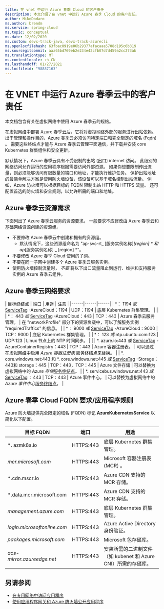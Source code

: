 ```yaml
---
title: 在 vnet 中运行 Azure 春季 Cloud 的客户责任
description: 本文介绍了在 vnet 中运行 Azure 春季 Cloud 的客户责任。
author: MikeDodaro
ms.author: brendm
ms.service: spring-cloud
ms.topic: conceptual
ms.date: 12/02/2020
ms.custom: devx-track-java, devx-track-azurecli
ms.openlocfilehash: 63fbac0919e06b29377afacaaa5708d195c6b319
ms.sourcegitcommit: aaa65bd769eb2e234e42cfb07d7d459a2cc273ab
ms.translationtype: MT
ms.contentlocale: zh-CN
ms.lasthandoff: 01/27/2021
ms.locfileid: "98887163"
---
```

# <a name="customer-responsibilities-for-running-azure-spring-cloud-in-vnet"></a>在 VNET 中运行 Azure 春季云中的客户责任
本文档包含有关在虚拟网络中使用 Azure 春季云的规格。

在虚拟网络中部署 Azure 春季云后，它将对虚拟网络外部的服务进行出站依赖。 出于管理和操作目的，Azure 春季云必须访问特定端口和完全限定的域名 (Fqdn) 。 需要这些终结点才能与 Azure 春季云管理平面通信，并下载并安装 core Kubernetes 群集组件和安全更新。

默认情况下，Azure 春季云具有不受限制的出站 (出口) internet 访问。 此级别的网络访问允许运行的应用程序根据需要访问外部资源。 如果你想要限制传出流量，则必须能够访问有限数量的端口和地址，才能执行维护任务。 保护出站地址的最简单解决方案是使用防火墙设备，该设备可以基于域名控制出站流量。 例如，Azure 防火墙可以根据目标的 FQDN 限制出站 HTTP 和 HTTPS 流量。 还可配置首选的防火墙和安全规则，以允许所需的端口和地址。

## <a name="azure-spring-cloud-resource-requirements"></a>Azure 春季云资源需求 

下面列出了 Azure 春季云服务的资源要求。 一般要求不应修改由 Azure 春季云和基础网络资源创建的资源组。
- 不要修改 Azure 春季云中创建和拥有的资源组。
  - 默认情况下，这些资源组命名为 "ap-svc-rt_ [服务实例名称]_[region] * 和 ap_[服务实例名称] _ [region] *"。
- 不要修改 Azure 春季 Cloud 使用的子网。
- 不要在同一子网中创建多个 Azure 春季云服务实例。
- 使用防火墙控制流量时， *不要* 将以下出口流量阻止到运行、维护和支持服务实例的 Azure 春季云组件。

## <a name="azure-spring-cloud-network-requirements"></a>Azure 春季云网络要求

  | 目标终结点 | 端口 | 用途 | 注意 |
  |------|------|------|
  | *： 1194 *或* [ServiceTag](https://docs.microsoft.com/azure/virtual-network/service-tags-overview#available-service-tags) -AzureCloud：1194 | UDP：1194 | 底层 Kubernetes 群集管理。 | |
  | *： 443 *或* [ServiceTag](https://docs.microsoft.com/azure/virtual-network/service-tags-overview#available-service-tags) -AzureCloud：443 | TCP：443 | Azure 春季云服务管理。 | 在 "networkProfile" 部分下的资源负载中，可以了解服务实例 "requiredTraffics" 的信息。 |
  | *： 9000 *或* [ServiceTag](https://docs.microsoft.com/azure/virtual-network/service-tags-overview#available-service-tags) -AzureCloud：9000 | TCP：9000 | 底层 Kubernetes 群集管理。 |
  | *： 123 *或* ntp.ubuntu.com:123 | UDP:123 | Linux 节点上的 NTP 时间同步。 | |
  | *. azure.io:443 *或* [ServiceTag](https://docs.microsoft.com/azure/virtual-network/service-tags-overview#available-service-tags) -AzureContainerRegistry：443 | TCP：443 | Azure 容器注册表。 | 可以通过 [在虚拟网络中](https://docs.microsoft.com/azure/virtual-network/virtual-network-service-endpoints-overview)启用 *Azure 容器注册表* 服务终结点来替换。 |
  | *. core.windows.net:443 和 *. core.windows.net:445 *或* [ServiceTag](https://docs.microsoft.com/azure/virtual-network/service-tags-overview#available-service-tags) -Storage：443和 storage：445 | TCP：443，TCP：445 | Azure 文件存储 | 可以替换为虚拟网络中的 *Azure 存储*[服务终结点](https://docs.microsoft.com/azure/virtual-network/virtual-network-service-endpoints-overview)。 |
  | *. servicebus.windows.net:443 *或* [ServiceTag](https://docs.microsoft.com/azure/virtual-network/service-tags-overview#available-service-tags) ：443 | TCP：443 | Azure 事件中心。 | 可以替换为虚拟网络中的 *Azure 事件中心*[服务终结点](https://docs.microsoft.com/azure/virtual-network/virtual-network-service-endpoints-overview)。 |
  

## <a name="azure-spring-cloud-fqdn-requirements--application-rules"></a>Azure 春季 Cloud FQDN 要求/应用程序规则

Azure 防火墙提供完全限定的域名 (FQDN) 标记 **AzureKubernetesService** 以简化以下配置。

  | 目标 FQDN | 端口 | 用途 |
  |------|------|------|
  | *. azmk8s.io | HTTPS:443 | 底层 Kubernetes 群集管理。 |
  | <i>mcr.microsoft.com</i> | HTTPS:443 | Microsoft 容器注册表 (MCR) 。 |
  | *.cdn.mscr.io | HTTPS:443 | Azure CDN 支持的 MCR 存储。 |
  | *.data.mcr.microsoft.com | HTTPS:443 | Azure CDN 支持的 MCR 存储。 |
  | <i>management.azure.com</i> | HTTPS:443 | 底层 Kubernetes 群集管理。 |
  | <i>login.microsoftonline.com</i> | HTTPS:443 | Azure Active Directory 身份验证。 |
  |<i>packages.microsoft.com</i>    | HTTPS:443 | Microsoft 包存储库。 |
  | <i>acs-mirror.azureedge.net</i> | HTTPS:443 | 安装所需的二进制文件（如 kubenet 和 Azure CNI）所需的存储库。 |

## <a name="see-also"></a>另请参阅
* [在专用网络中访问应用程序](spring-cloud-access-app-virtual-network.md)
* [使用应用程序网关和 Azure 防火墙公开应用程序](spring-cloud-expose-apps-gateway-azure-firewall.md) 